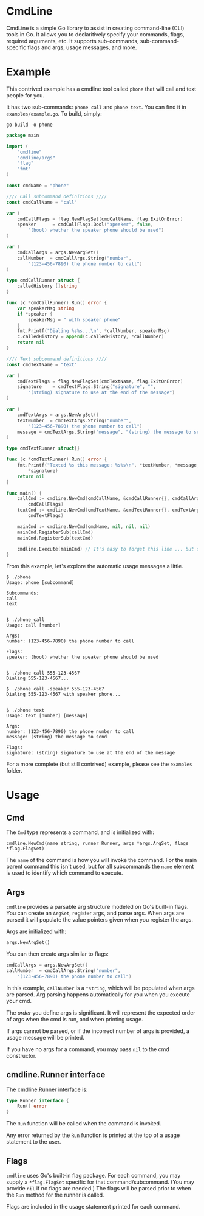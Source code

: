 # CmdLine

CmdLine is a simple Go library to assist in creating command-line (CLI) tools in
Go.  It allows you to declaritively specify your commands, flags, required
arguments, etc. It supports sub-commands, sub-command-specific flags and args,
usage messages, and more.

# Example

This contrived example has a cmdline tool called `phone` that will call and text
people for you.

It has two sub-commands: `phone call` and `phone text`. You can find it in
`examples/example.go`. To build, simply:

`go build -o phone`

```go
package main

import (
	"cmdline"
	"cmdline/args"
	"flag"
	"fmt"
)

const cmdName = "phone"

//// Call subcommand definitions ////
const cmdCallName = "call"

var (
	cmdCallFlags = flag.NewFlagSet(cmdCallName, flag.ExitOnError)
	speaker      = cmdCallFlags.Bool("speaker", false,
		"(bool) whether the speaker phone should be used")
)

var (
	cmdCallArgs = args.NewArgSet()
	callNumber  = cmdCallArgs.String("number",
		"(123-456-7890) the phone number to call")
)

type cmdCallRunner struct {
	calledHistory []string
}

func (c *cmdCallRunner) Run() error {
	var speakerMsg string
	if *speaker {
		speakerMsg = " with speaker phone"
	}
	fmt.Printf("Dialing %s%s...\n", *callNumber, speakerMsg)
	c.calledHistory = append(c.calledHistory, *callNumber)
	return nil
}

//// Text subcommand definitions ////
const cmdTextName = "text"

var (
	cmdTextFlags = flag.NewFlagSet(cmdTextName, flag.ExitOnError)
	signature    = cmdTextFlags.String("signature", "",
		"(string) signature to use at the end of the message")
)

var (
	cmdTextArgs = args.NewArgSet()
	textNumber  = cmdTextArgs.String("number",
		"(123-456-7890) the phone number to call")
	message = cmdTextArgs.String("message", "(string) the message to send")
)

type cmdTextRunner struct{}

func (c *cmdTextRunner) Run() error {
	fmt.Printf("Texted %s this message: %s%s\n", *textNumber, *message,
		*signature)
	return nil
}

func main() {
	callCmd := cmdline.NewCmd(cmdCallName, &cmdCallRunner{}, cmdCallArgs,
		cmdCallFlags)
	textCmd := cmdline.NewCmd(cmdTextName, &cmdTextRunner{}, cmdTextArgs,
		cmdTextFlags)

	mainCmd := cmdline.NewCmd(cmdName, nil, nil, nil)
	mainCmd.RegisterSub(callCmd)
	mainCmd.RegisterSub(textCmd)

	cmdline.Execute(mainCmd) // It's easy to forget this line ... but don't.
}
```

From this example, let's explore the automatic usage messages a little.

```
$ ./phone
Usage: phone [subcommand]

Subcommands:
call
text

```

```

$ ./phone call
Usage: call [number]

Args:
number: (123-456-7890) the phone number to call

Flags:
speaker: (bool) whether the speaker phone should be used

```

```

$ ./phone call 555-123-4567
Dialing 555-123-4567...

$ ./phone call -speaker 555-123-4567
Dialing 555-123-4567 with speaker phone...

```

```

$ ./phone text
Usage: text [number] [message]

Args:
number: (123-456-7890) the phone number to call
message: (string) the message to send

Flags:
signature: (string) signature to use at the end of the message
```

For a more complete (but still contrived) example, please see the `examples`
folder.

# Usage

## Cmd

The `Cmd` type represents a command, and is initialized with:

`cmdline.NewCmd(name string, runner Runner, args *args.ArgSet, flags *flag.FlagSet)`

The `name` of the command is how you will invoke the command. For the main
parent command this isn't used, but for all subcommands the `name` element is
used to identify which command to execute.

## Args

`cmdline` provides a parsable arg structure modeled on Go's built-in flags. You
can create an `ArgSet`, register args, and parse args. When args are parsed it
will populate the value pointers given when you register the args.

Args are initialized with:

`args.NewArgSet()`

You can then create args similar to flags:

```go
cmdCallArgs = args.NewArgSet()
callNumber  = cmdCallArgs.String("number",
    "(123-456-7890) the phone number to call")
```

In this example, `callNumber` is a `*string`, which will be populated when args
are parsed. Arg parsing happens automatically for you when you execute your cmd.

The _order_ you define args is significant. It will represent the expected order
of args when the cmd is run, and when printing usage.

If args cannot be parsed, or if the incorrect number of args is provided, a
usage message will be printed.

If you have no args for a command, you may pass `nil` to the cmd constructor.

## cmdline.Runner interface

The cmdline.Runner interface is:

```go
type Runner interface {
	Run() error
}
```

The `Run` function will be called when the command is invoked.

Any error returned by the `Run` function is printed at the top of a usage
statement to the user.

## Flags

`cmdline` uses Go's built-in flag package. For each command, you may supply a
`*flag.FlagSet` specific for that command/subcommand. (You may provide `nil` if
no flags are needed.) The flags will be parsed prior to when the `Run` method
for the runner is called.

Flags are included in the usage statement printed for each command.
